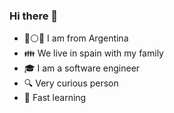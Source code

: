 ### Hi there 👋

- :large_blue_circle::white_circle::large_blue_circle: I am from Argentina
- :family: We live in spain with my family
- :mortar_board: I am a software engineer
- :mag: Very curious person
- :dash: Fast learning
<!--
**GuillermoEzquer/GuillermoEzquer** is a ✨ _special_ ✨ repository because its `README.md` (this file) appears on your GitHub profile.

Here are some ideas to get you started:

- 🔭 I’m currently working on ...
- 🌱 I’m currently learning ...
- 👯 I’m looking to collaborate on ...
- 🤔 I’m looking for help with ...
- 💬 Ask me about ...
- 📫 How to reach me: ...
- 😄 Pronouns: ...👋
- ⚡ Fun fact: ...
-->
